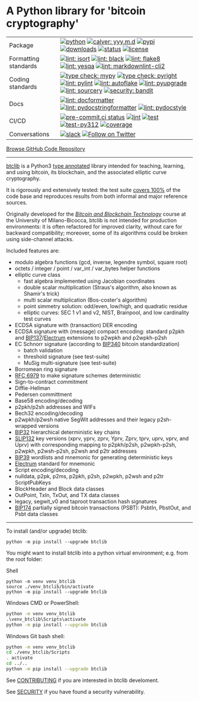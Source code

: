 
# A Python library for 'bitcoin cryptography'

<!-- markdownlint-disable MD013 -->
| | |
| --- | --- |
| Package | [![python](https://img.shields.io/pypi/pyversions/btclib.svg?logo=python)](https://pypi.python.org/pypi/btclib/) [![calver: yyy.m.d](https://img.shields.io/badge/cal_ver-yyyy.m.d-1674b1.svg?logo=calver)](https://calver.org/) [![pypi](https://img.shields.io/pypi/v/btclib.svg?logo=pypi)](https://pypi.python.org/pypi/btclib/) [![downloads](https://static.pepy.tech/badge/btclib)](https://pepy.tech/project/btclib) [![status](https://img.shields.io/pypi/status/btclib.svg)](https://pypi.python.org/pypi/btclib/) [![license](https://img.shields.io/github/license/btclib-org/btclib.svg)](https://github.com/btclib-org/btclib/blob/master/LICENSE) |
| Formatting standards | [![lint: isort](https://img.shields.io/badge/lint-isort-yellowgreen.svg?logo=isort)](https://github.com/PyCQA/isort) [![lint: black](https://img.shields.io/badge/lint-black-yellowgreen.svg?logo=black)](https://github.com/psf/black) [![lint: flake8](https://img.shields.io/badge/lint-flake8-yellowgreen.svg?logo=flake8)](<https://github.com/PyCQA/flake8>) [![lint: yesqa](https://img.shields.io/badge/lint-yesqa-yellowgreen.svg?logo=yesqa)](<https://github.com/asottile/yesqa>) [![lint: markdownlint-cli2](https://img.shields.io/badge/lint-markdownlint--cli2-yellowgreen.svg?logo=sourcery)](https://github.com/DavidAnson/markdownlint-cli2) |
| Coding standards | [![type check: mypy](https://img.shields.io/badge/type_check-mypy-yellowgreen.svg?logo=mypy)](http://mypy-lang.org/) [![type check: pyright](https://img.shields.io/badge/type_check-pyright-yellowgreen.svg)](https://github.com/microsoft/pyright) [![lint: pylint](https://img.shields.io/badge/lint-pylint-yellowgreen.svg?logo=pylint)](https://github.com/PyCQA/pylint) [![lint: autoflake](https://img.shields.io/badge/lint-autoflake-yellowgreen.svg?logo=autoflake)](https://github.com/PyCQA/autoflake) [![lint: pyupgrade](https://img.shields.io/badge/lint-pyupgrade-yellowgreen.svg?logo=pyupgrade)](https://github.com/asottile/pyupgrade)  [![lint: sourcery](https://img.shields.io/badge/lint-sourcery-yellowgreen.svg?logo=sourcery)](https://sourcery.ai) [![security: bandit](https://img.shields.io/badge/security-bandit-yellowgreen.svg?logo=bandit)](https://github.com/PyCQA/bandit) |
| Docs | [![lint: docformatter](https://img.shields.io/badge/lint-docformatter-yellowgreen.svg?logo=docformatter)](https://github.com/PyCQA/docformatter) [![lint: pydocstringformatter](https://img.shields.io/badge/lint-pydocstringformatter-yellowgreen.svg?logo=pydocstringformatter)](https://github.com/DanielNoord/pydocstringformatter) [![lint: pydocstyle](https://img.shields.io/badge/lint-pydocstyle-yellowgreen.svg?logo=pydocstyle)](https://github.com/PyCQA/pydocstyle)|
| CI/CD | [![pre-commit.ci status](https://results.pre-commit.ci/badge/github/btclib-org/btclib/master.svg)](https://results.pre-commit.ci/latest/github/btclib-org/btclib/master) [![lint](https://github.com/btclib-org/btclib/actions/workflows/lint.yml/badge.svg)](https://github.com/btclib-org/btclib/actions/workflows/lint.yml) [![test](https://github.com/btclib-org/btclib/actions/workflows/test.yml/badge.svg)](https://github.com/btclib-org/btclib/actions/workflows/test.yml) [![test-py312](https://github.com/btclib-org/btclib/actions/workflows/test-py312.yml/badge.svg)](https://github.com/btclib-org/btclib/actions/workflows/test-py312.yml) [![coverage](https://coveralls.io/repos/github/btclib-org/btclib/badge.svg?logo=coveralls)](https://coveralls.io/github/btclib-org/btclib) | [![docs](https://img.shields.io/readthedocs/btclib.svg?logo=readthedocs)](https://btclib.readthedocs.io) |
| Conversations | [![slack](https://img.shields.io/badge/slack-btclib_dev-white.svg?logo=slack)](https://bbt-training.slack.com/messages/C01CCJ85AES) [![Follow on Twitter](https://img.shields.io/twitter/follow/btclib?style=social&logo=twitter)](https://twitter.com/intent/follow?screen_name=btclib)|

[Browse GitHub Code Repository](https://github.com/btclib-org/btclib/)

---
<!-- markdownlint-enable MD013 -->

[btclib](https://btclib.org) is a
Python3 [type annotated](https://docs.python.org/3/library/typing.html)
library intended for teaching, learning, and using bitcoin,
its blockchain, and the associated elliptic curve cryptography.

It is rigorously and extensively tested: the test suite
[covers 100%](https://coveralls.io/github/btclib-org/btclib)
of the code base and reproduces results from both informal
and major reference sources.

Originally developed for the
[_Bitcoin and Blockchain Technology_](https://www.ametrano.net/bbt/)
course at the University of Milano-Bicocca,
btclib is not intended for production environments:
it is often refactored for improved clarity,
without care for backward compatibility; moreover,
some of its algorithms could be broken using side-channel attacks.

Included features are:

- modulo algebra functions (gcd, inverse, legendre symbol, square root)
- octets / integer / point / var_int / var_bytes helper functions
- elliptic curve class
    - fast algebra implemented using Jacobian coordinates
    - double scalar multiplication (Straus's algorithm, also known as
      Shamir's trick)
    - multi scalar multiplication (Bos-coster's algorithm)
    - point simmetry solution: odd/even, low/high, and quadratic residue
    - elliptic curves: SEC 1 v1 and v2, NIST, Brainpool, and
      low cardinality test curves
- ECDSA signature with (transaction) DER encoding
- ECDSA signature with (message) compact encoding: standard p2pkh and
  [BIP137](https://github.com/bitcoin/bips/blob/master/bip-0137.mediawiki)/[Electrum](https://electrum.org/#home)
  extensions to p2wpkh and p2wpkh-p2sh
- EC Schnorr signature (according to
  [BIP340](https://github.com/bitcoin/bips/blob/master/bip-0340.mediawiki)
  bitcoin standardization)
    - batch validation
    - threshold signature (see test-suite)
    - MuSig multi-signature (see test-suite)
- Borromean ring signature
- [RFC 6979](https://tools.ietf.org/html/rfc6979) to make signature
  schemes deterministic
- Sign-to-contract commitment
- Diffie-Hellman
- Pedersen committment
- Base58 encoding/decoding
- p2pkh/p2sh addresses and WIFs
- Bech32 encoding/decoding
- p2wpkh/p2wsh native SegWit addresses and their legacy p2sh-wrapped versions
- [BIP32](https://github.com/bitcoin/bips/blob/master/bip-0032.mediawiki)
  hierarchical deterministic key chains
- [SLIP132](https://github.com/satoshilabs/slips/blob/master/slip-0132.md)
  key versions (xprv, yprv, zprv, Yprv, Zprv, tprv, uprv, vprv, and Uprv)
  with corresponding mapping to
  p2pkh/p2sh, p2wpkh-p2sh, p2wpkh, p2wsh-p2sh, p2wsh and p2tr addresses
- [BIP39](https://github.com/bitcoin/bips/blob/master/bip-0039.mediawiki)
  wordlists and mnemonic for generating deterministic keys
- [Electrum](https://electrum.org/#home) standard for mnemonic
- Script encoding/decoding
- nulldata, p2pk, p2ms, p2pkh, p2sh, p2wpkh, p2wsh and p2tr ScriptPubKeys
- BlockHeader and Block data classes
- OutPoint, TxIn, TxOut, and TX data classes
- legacy, segwit_v0 and taproot transaction hash signatures
- [BIP174](https://github.com/bitcoin/bips/blob/master/bip-0174.mediawiki)
  partially signed bitcoin transactions (PSBT):
  PsbtIn, PbstOut, and Psbt data classes

---

To install (and/or upgrade) btclib:

```shell
python -m pip install --upgrade btclib
```

You might want to install btclib into a
python virtual environment; e.g. from the root folder:

Shell

```shell
python -m venv venv_btclib
source ./venv_btclib/bin/activate
python -m pip install --upgrade btclib
```

Windows CMD or PowerShell:

```cmd
python -m venv venv_btclib
.\venv_btclib\Scripts\activate
python -m pip install --upgrade btclib
```

Windows Git bash shell:

```bash
python -m venv venv_btclib
cd ./venv_btclib/Scripts
. activate
cd ../..
python -m pip install --upgrade btclib
```

See [CONTRIBUTING](./CONTRIBUTING.md) if you are interested
in btclib develoment.

See [SECURITY](./SECURITY.md) if you have found a security vulnerability.
